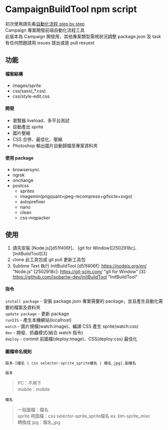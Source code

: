 CampaignBuildTool npm script
======================================================================
初次使用請先看[自動化流程 step by step](https://hackmd.io/s/S1ohqCzN)  
Campaign 專案開發前端自動化流程工具  
此版本為 Campaign 開發用，其他專案類型需視狀況調整 package.json 及 task  
有任何問題請用 issues 提出或是 pull resuest

## 功能
#### 檔案結構
- images/sprite
- css/sass(_*.css)
- css/style-edit.css

#### 開發
- 瀏覽器 liveload、多平台測試
- 自動產出 sprite
- 圖片壓縮
- CSS 合併、最佳化、壓縮
- Photoshop 輸出圖片自動歸檔至專案資料夾

#### 使用 package
* browsersync
* ngrok
* onchange
* postcss
	- sprites
	- imagemin(pngquant+jpeg-recompress+gifsicle+svgo)
	- autoprefixer
	- nano
	- clean
	- css-mqpacker

## 使用
1. 請先安裝 [Node.js][d51f406f]、 [git for Window][2502918c]、[InitBuildTool][3]
2. clone 此工具包或 git pull 更新工具包
3. Sublime Text 執行 InitBuildTool
[d51f406f]: https://nodejs.org/en/ "Node.js"
[2502918c]: https://git-scm.com/ "git for Window"
[3]: https://github.com/isobartw-dev/InitBuildTool "InitBuildTool"

#### 指令
```install package``` - 安裝 package.json 專案需要的 package，並且產生自動化需要的檔案及資料夾  
```update package``` - 更新 package  
```runIIS``` - 產生本機網站(localhost)  
```watch``` - 圖片規檔(watch:image)、編譯 CSS 產生 sprite(watch:css)  
```dev``` - 開發、抓蟲模式(結合 watch 指令)  
```deploy``` - commit 前圖檔(deploy:image)、CSS(deploy:css) 最佳化  

#### 圖檔命名規則
```
版本-[檔名 | css selector-sprite_sprite檔名 | 檔名_jpg].副檔名	
```  
``
版本
``  
>PC：不用下  
>mobile：mobile  

``檔名``
>一般圖檔：檔名  
>sprite 用圖檔：css selector-sprite_sprite檔名 ex. btn-sprite_misc  
>轉換成 jpg：檔名_jpg
